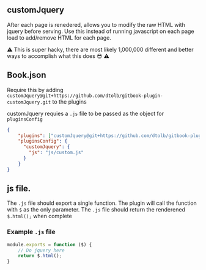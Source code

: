 ## customJquery
After each page is renedered, allows you to modify the raw HTML with jquery before serving.  Use this instead of running javascript on each page load to add/remove HTML for each page.

⚠️ This is super hacky, there are most likely 1,000,000 different and better ways to accomplish what this does 😎 ⚠️

## Book.json

Require this by adding `customJquery@git+https://github.com/dtolb/gitbook-plugin-customJquery.git` to the plugins

customJquery requies a `.js` file to be passed as the object for `pluginsConfig`

```json
{
    "plugins": ["customJquery@git+https://github.com/dtolb/gitbook-plugin-customJquery.git" ],
    "pluginsConfig": {
      "customJquery": {
        "js": "js/custom.js"
      }
    }
}
```

## js file.

The `.js` file should export a single function. The plugin will call the function with `$` as the only parameter.
The `.js` file should return the renderened `$.html();` when complete

### Example `.js` file

```js
module.exports = function ($) {
	// Do jquery here
	return $.html();
}
```
